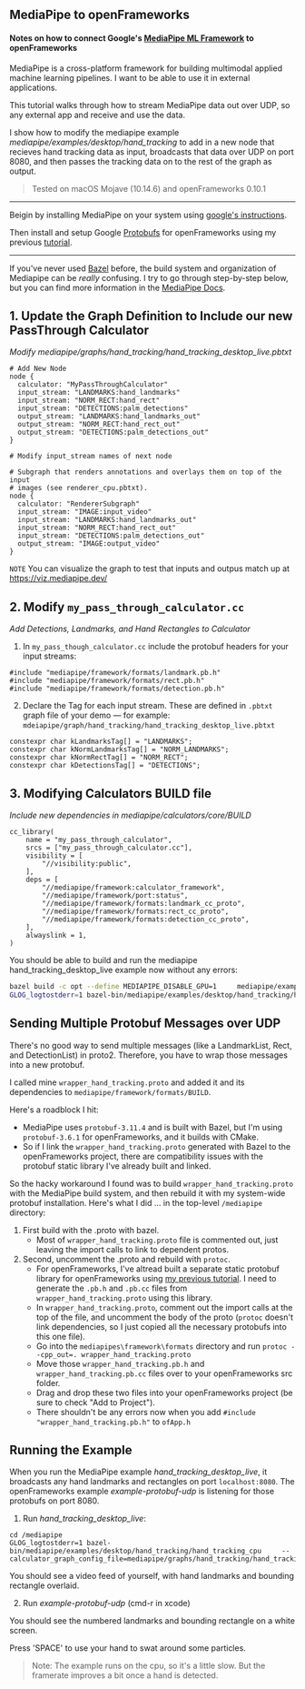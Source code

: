 ## MediaPipe to openFrameworks
#### Notes on how to connect Google's [MediaPipe ML Framework](https://github.com/google/mediapipe) to openFrameworks

MediaPipe is a cross-platform framework for building multimodal applied machine learning pipelines. I want to be able to use it in external applications.

This tutorial walks through how to stream MediaPipe data out over UDP, so any external app and receive and use the data.

I show how to modify the mediapipe example _mediapipe/examples/desktop/hand_tracking_ to add in a new node that recieves hand tracking data as input, broadcasts that data over UDP on port 8080, and then passes the tracking data on to the rest of the graph as output.

> Tested on macOS Mojave (10.14.6) and openFrameworks 0.10.1

---
Beigin by installing MediaPipe on your system using [google's instructions](https://mediapipe.readthedocs.io/en/latest/install.html). 

Then install and setup Google [Protobufs](https://developers.google.com/protocol-buffers) for openFrameworks using my previous [tutorial](https://github.com/madelinegannon/protobuf_tutorial).

---
If you've never used [Bazel](https://bazel.build/) before, the build system and organization of Mediapipe can be _really_ confusing. I try to go through step-by-step below, but you can find more information in the [MediaPipe Docs](https://mediapipe.readthedocs.io/en/latest/index.html).

## 1. Update the Graph Definition to Include our new PassThrough Calculator
_Modify mediapipe/graphs/hand_tracking/hand_tracking_desktop_live.pbtxt_
```
# Add New Node
node {
  calculator: "MyPassThroughCalculator"
  input_stream: "LANDMARKS:hand_landmarks"
  input_stream: "NORM_RECT:hand_rect"
  input_stream: "DETECTIONS:palm_detections"
  output_stream: "LANDMARKS:hand_landmarks_out"
  output_stream: "NORM_RECT:hand_rect_out"
  output_stream: "DETECTIONS:palm_detections_out"
}

# Modify input_stream names of next node

# Subgraph that renders annotations and overlays them on top of the input
# images (see renderer_cpu.pbtxt).
node {
  calculator: "RendererSubgraph"
  input_stream: "IMAGE:input_video"
  input_stream: "LANDMARKS:hand_landmarks_out"
  input_stream: "NORM_RECT:hand_rect_out"
  input_stream: "DETECTIONS:palm_detections_out"
  output_stream: "IMAGE:output_video"
}
```
`NOTE` You can visualize the graph to test that inputs and outpus match up at https://viz.mediapipe.dev/

## 2. Modify `my_pass_through_calculator.cc` 
_Add Detections, Landmarks, and Hand Rectangles to Calculator_

1. In `my_pass_though_calculator.cc` include the protobuf headers for your input streams:
```
#include "mediapipe/framework/formats/landmark.pb.h"
#include "mediapipe/framework/formats/rect.pb.h"
#include "mediapipe/framework/formats/detection.pb.h"
```
2. Declare the Tag for each input stream. These are defined in `.pbtxt` graph file of your demo — for example: `mdeiapipe/graph/hand_tracking/hand_tracking_desktop_live.pbtxt`
```
constexpr char kLandmarksTag[] = "LANDMARKS";
constexpr char kNormLandmarksTag[] = "NORM_LANDMARKS";
constexpr char kNormRectTag[] = "NORM_RECT";
constexpr char kDetectionsTag[] = "DETECTIONS";
```

## 3. Modifying Calculators BUILD file
_Include new dependencies in mediapipe/calculators/core/BUILD_

```
cc_library(
    name = "my_pass_through_calculator",
    srcs = ["my_pass_through_calculator.cc"],
    visibility = [
        "//visibility:public",
    ],
    deps = [
        "//mediapipe/framework:calculator_framework",
        "//mediapipe/framework/port:status",
        "//mediapipe/framework/formats:landmark_cc_proto",
        "//mediapipe/framework/formats:rect_cc_proto",
        "//mediapipe/framework/formats:detection_cc_proto",
    ],
    alwayslink = 1,
)
```

You should be able to build and run the mediapipe hand_tracking_desktop_live example now without any errors:

```bash
bazel build -c opt --define MEDIAPIPE_DISABLE_GPU=1     mediapipe/examples/desktop/hand_tracking:hand_tracking_cpu
GLOG_logtostderr=1 bazel-bin/mediapipe/examples/desktop/hand_tracking/hand_tracking_cpu     --calculator_graph_config_file=mediapipe/graphs/hand_tracking/hand_tracking_desktop_live.pbtxt
```


## Sending Multiple Protobuf Messages over UDP
There's no good way to send multiple messages (like a LandmarkList, Rect, and DetectionList) in proto2. Therefore, you have to wrap those messages into a new protobuf.

I called mine `wrapper_hand_tracking.proto` and added it and its dependencies to `mediapipe/framework/formats/BUILD`.

Here's a roadblock I hit:

- MediaPipe uses `protobuf-3.11.4` and is built with Bazel, but I'm using `protobuf-3.6.1` for openFrameworks, and it builds with CMake.
- So if I link the `wrapper_hand_tracking.proto` generated with Bazel to the openFrameworks project, there are compatibility issues with the protobuf static library I've already built and linked.

So the hacky workaround I found was to build `wrapper_hand_tracking.proto` with the MediaPipe build system, and then rebuild it with my system-wide protobuf installation. Here's what I did ... in the top-level `/mediapipe` directory:

1. First build with the .proto with bazel.
    - Most of `wrapper_hand_tracking.proto` file is commented out, just leaving the import calls to link to dependent protos.
2. Second, uncomment the .proto and rebuild with `protoc`.
    - For openFrameworks, I've altread built a separate static protobuf library for openFrameworks using [my previous tutorial](https://github.com/madelinegannon/protobuf_tutorial). I need to generate the `.pb.h` and `.pb.cc` files from `wrapper_hand_tracking.proto` using this library.
    - In `wrapper_hand_tracking.proto`, comment out the import calls at the top of the file, and uncomment the body of the proto (`protoc` doesn't link dependencies, so I just copied all the necessary protobufs into this one file).
    - Go into the `mediapipes\framework\formats` directory and run `protoc --cpp_out=. wrapper_hand_tracking.proto`
    - Move those `wrapper_hand_tracking.pb.h` and `wrapper_hand_tracking.pb.cc` files over to your openFrameworks src folder.
    - Drag and drop these two files into your openFrameworks project (be sure to check "Add to Project"). 
     - There shouldn't be any errors now when you add `#include "wrapper_hand_tracking.pb.h"` to `ofApp.h`
     
## Running the Example
When you run the MediaPipe example _hand_tracking_desktop_live_, it broadcasts any hand landmarks and rectangles on port `localhost:8080`. The openFrameworks example _example-protobuf-udp_ is listening for those protobufs on port 8080.

1. Run _hand_tracking_desktop_live_:

```
cd /mediapipe
GLOG_logtostderr=1 bazel-bin/mediapipe/examples/desktop/hand_tracking/hand_tracking_cpu     --calculator_graph_config_file=mediapipe/graphs/hand_tracking/hand_tracking_desktop_live.pbtxt
```
You should see a video feed of yourself, with hand landmarks and bounding rectangle overlaid.

2. Run _example-protobuf-udp_ (cmd-r in xcode)

You should see the numbered landmarks and bounding rectangle on a white screen. 

Press 'SPACE' to use your hand to swat around some particles.

> Note: The example runs on the cpu, so it's a little slow. But the framerate improves a bit once a hand is detected.